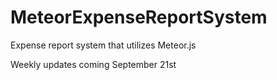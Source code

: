 # MeteorExpenseReportSystem
Expense report system that utilizes Meteor.js

Weekly updates coming September 21st
